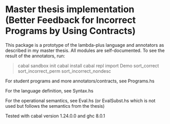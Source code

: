 Master thesis implementation (Better Feedback for Incorrect Programs by Using Contracts)
====

This package is a prototype of the lambda-plus language and annotators as described in my master thesis. All modules are self-documented. To see the result of the annotators, run:

> cabal sandbox init
> cabal install
> cabal repl
> import Demo
> sort_correct
> sort_incorrect_perm
> sort_incorrect_nondesc


For student programs and more annotators/contracts, see Programs.hs

For the language definition, see Syntax.hs

For the operational semantics, see Eval.hs (or EvalSubst.hs which is not used but follows the semantics from the thesis)

Tested with cabal version 1.24.0.0 and ghc 8.0.1